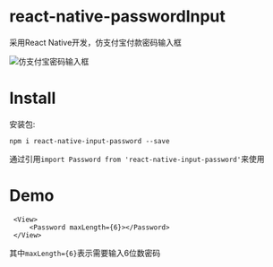 # react-native-passwordInput
采用React Native开发，仿支付宝付款密码输入框

![仿支付宝密码输入框](https://github.com/chenchunyong/react-native-passwordInput/master/password.jpg)

# Install
 
 安装包:
 
`npm i react-native-input-password --save`

通过引用`import Password from 'react-native-input-password'`来使用

# Demo

```
 <View>
     <Password maxLength={6}></Password>
 </View>
```

其中`maxLength={6}`表示需要输入6位数密码


